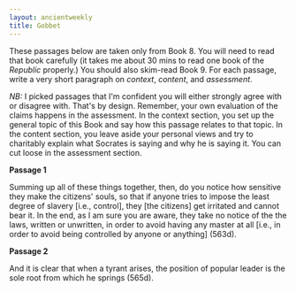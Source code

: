 ```yaml
---
layout: ancientweekly
title: Gobbet 
---
```


These passages below are taken only from Book 8. You will need to read that book carefully (it takes me about 30 mins to read one book of the *Republic* properly.) You should also skim-read Book 9. For each passage, write a very short paragraph on *context*, *content*, and *assessment*.

*NB:* I picked passages that I'm confident you will either strongly agree with or disagree with. That's by design. Remember, your own evaluation of the claims happens in the assessment. In the context section, you set up the general topic of this Book and say how this passage relates to that topic. In the content section, you leave aside your personal views and try to charitably explain what Socrates is saying and why he is saying it. You can cut loose in the assessment section.



**Passage 1**

Summing up all of these things together, then, do you notice how sensitive they make the citizens' souls, so that if anyone tries to impose the least degree of slavery [i.e., control], they [the citizens] get irritated and cannot bear it. In the end, as I am sure you are aware, they take no notice of the the laws, written or unwritten, in order to avoid having any master at all [i.e., in order to avoid being controlled by anyone or anything] (563d). 

**Passage 2**

And it is clear that when a tyrant arises, the position of popular leader is the sole root from which he springs (565d).









